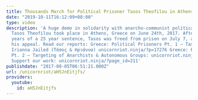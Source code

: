 ```yaml
---
title: Thousands March for Political Prisoner Tasos Theofilou in Athens, Greece (6/24/17)
date: "2019-10-11T16:12:09+08:00"
type: video
description: 'A huge demo in solidarity with anarcho-communist political prisoner
  Tasos Theofilou took place in Athens, Greece on June 24th, 2017. After serving 5
  years of a 25 year sentence, Tasos was freed from prison on July 7, after winning
  his appeal. Read our reports: Greece: Political Prisoners Pt. 1 – Tasos Freed &
  Irianna Jailed (Τάσος & Ηριάννα) unicornriot.ninja/?p=17276 Greece: Political Prisoners
  Pt. 2 – Targeting of Anarchists & Autonomous Groups: unicornriot.ninja/?p=17474
  Support our work: unicornriot.ninja/?page_id=211'
publishdate: "2017-08-05T06:51:21.000Z"
url: /unicornriot/aH5JnEitjfs/
providers:
  youtube:
    id: aH5JnEitjfs
---
```

